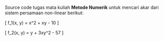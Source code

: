 
Source code tugas mata kuliah **Metode Numerik** untuk mencari akar dari sistem persamaan non-linear berikut:

\[
f_1(x, y) = x^2 + xy - 10
\]

\[
f_2(x, y) = y + 3xy^2 - 57
\]